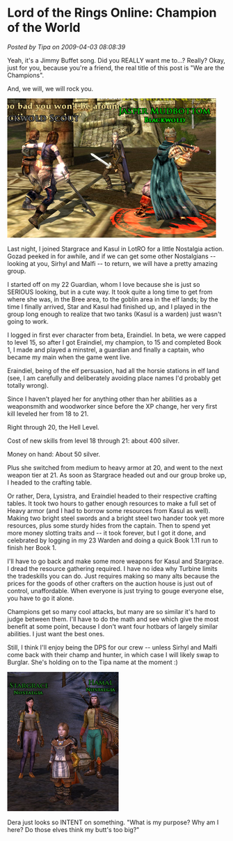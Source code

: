 # Lord of the Rings Online: Champion of the World

*Posted by Tipa on 2009-04-03 08:08:39*

Yeah, it's a Jimmy Buffet song. Did you REALLY want me to...? Really? Okay, just for you, because you're a friend, the real title of this post is "We are the Champions".

And, we will, we will rock you.

![lotroclient-2009-04-03-07-34-47-79](../../../uploads/2009/04/lotroclient-2009-04-03-07-34-47-79.jpg "lotroclient-2009-04-03-07-34-47-79")

Last night, I joined Stargrace and Kasul in LotRO for a little Nostalgia action. Gozad peeked in for awhile, and if we can get some other Nostalgians -- looking at you, Sirhyl and Malfi -- to return, we will have a pretty amazing group. 

I started off on my 22 Guardian, whom I love because she is just so SERIOUS looking, but in a cute way. It took quite a long time to get from where she was, in the Bree area, to the goblin area in the elf lands; by the time I finally arrived, Star and Kasul had finished up, and I played in the group long enough to realize that two tanks (Kasul is a warden) just wasn't going to work.

I logged in first ever character from beta, Eraindiel. In beta, we were capped to level 15, so after I got Eraindiel, my champion, to 15 and completed Book 1, I made and played a minstrel, a guardian and finally a captain, who became my main when the game went live.

Eraindiel, being of the elf persuasion, had all the horsie stations in elf land (see, I am carefully and deliberately avoiding place names I'd probably get totally wrong).

Since I haven't played her for anything other than her abilities as a weaponsmith and woodworker since before the XP change, her very first kill leveled her from 18 to 21.

Right through 20, the Hell Level.

Cost of new skills from level 18 through 21: about 400 silver.

Money on hand: About 50 silver.

Plus she switched from medium to heavy armor at 20, and went to the next weapon tier at 21. As soon as Stargrace headed out and our group broke up, I headed to the crafting table.

Or rather, Dera, Lysistra, and Eraindiel headed to their respective crafting tables. It took two hours to gather enough resources to make a full set of Heavy armor (and I had to borrow some resources from Kasul as well). Making two bright steel swords and a bright steel two hander took yet more resources, plus some sturdy hides from the captain. Then to spend yet more money slotting traits and -- it took forever, but I got it done, and celebrated by logging in my 23 Warden and doing a quick Book 1.11 run to finish her Book 1.

I'll have to go back and make some more weapons for Kasul and Stargrace. I dread the resource gathering required. I have no idea why Turbine limits the tradeskills you can do. Just requires making so many alts because the prices for the goods of other crafters on the auction house is just out of control, unaffordable. When everyone is just trying to gouge everyone else, you have to go it alone.

Champions get so many cool attacks, but many are so similar it's hard to judge between them. I'll have to do the math and see which give the most benefit at some point, because I don't want four hotbars of largely similar abilities. I just want the best ones.

Still, I think I'll enjoy being the DPS for our crew -- unless Sirhyl and Malfi come back with their champ and hunter, in which case I will likely swap to Burglar. She's holding on to the Tipa name at the moment :)

![lotroclient-2009-04-02-21-28-00-42](../../../uploads/2009/04/lotroclient-2009-04-02-21-28-00-42.jpg "lotroclient-2009-04-02-21-28-00-42")

Dera just looks so INTENT on something. "What is my purpose? Why am I here? Do those elves think my butt's too big?"

